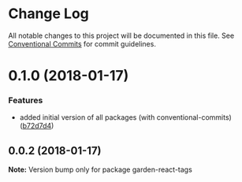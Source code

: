 # Change Log

All notable changes to this project will be documented in this file.
See [Conventional Commits](https://conventionalcommits.org) for commit guidelines.

<a name="0.1.0"></a>
# 0.1.0 (2018-01-17)


### Features

* added initial version of all packages (with conventional-commits) ([b72d7d4](https://github.com/zendeskgarden/react-components/commit/b72d7d4))




<a name="0.0.2"></a>
## 0.0.2 (2018-01-17)




**Note:** Version bump only for package garden-react-tags
